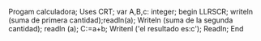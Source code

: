 Progam calculadora;
Uses CRT;
var
A,B,c: integer;
begin
LLRSCR;
writeln (suma de primera cantidad);readln(a);
Writeln (suma de la segunda cantidad); readln (a);
C:=a+b;
Writenl ('el resultado es:c');
Readln;
End
